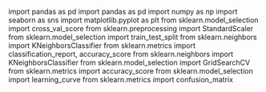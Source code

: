 import pandas as pd
import pandas as pd
import numpy as np
import seaborn as sns
import matplotlib.pyplot as plt
from sklearn.model_selection import cross_val_score
from sklearn.preprocessing import StandardScaler
from sklearn.model_selection import train_test_split
from sklearn.neighbors import KNeighborsClassifier
from sklearn.metrics import classification_report, accuracy_score
from sklearn.neighbors import KNeighborsClassifier
from sklearn.model_selection import GridSearchCV
from sklearn.metrics import accuracy_score
from sklearn.model_selection import learning_curve
from sklearn.metrics import confusion_matrix
